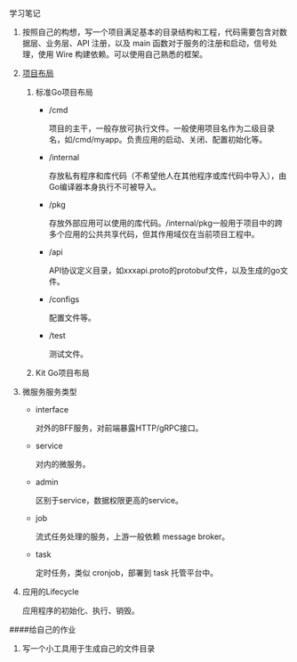 学习笔记

1. 按照自己的构想，写一个项目满足基本的目录结构和工程，代码需要包含对数据层、业务层、API 注册，以及 main 函数对于服务的注册和启动，信号处理，使用 Wire 构建依赖。可以使用自己熟悉的框架。


1. [项目布局](https://github.com/golang-standards/project-layout/blob/master/README_zh.md)
    
    1. 标准Go项目布局
        
        - /cmd
        
            项目的主干，一般存放可执行文件。一般使用项目名作为二级目录名，如/cmd/myapp。负责应用的启动、关闭、配置初始化等。
        
        - /internal
        
            存放私有程序和库代码（不希望他人在其他程序或库代码中导入），由Go编译器本身执行不可被导入。
            
        - /pkg
        
            存放外部应用可以使用的库代码。/internal/pkg一般用于项目中的跨多个应用的公共共享代码，但其作用域仅在当前项目工程中。
            
        - /api
        
            API协议定义目录，如xxxapi.proto的protobuf文件，以及生成的go文件。
        
        - /configs
        
            配置文件等。
        
        - /test
        
            测试文件。
        
    2. Kit Go项目布局
        
        
        
2. 微服务服务类型
    
    - interface
    
        对外的BFF服务，对前端暴露HTTP/gRPC接口。
    
    - service
    
        对内的微服务。
    
    - admin
    
        区别于service，数据权限更高的service。
        
    - job
    
        流式任务处理的服务，上游一般依赖 message broker。
    
    - task
    
        定时任务，类似 cronjob，部署到 task 托管平台中。
        
        
3. 应用的Lifecycle

    应用程序的初始化、执行、销毁。



####给自己的作业

1. 写一个小工具用于生成自己的文件目录